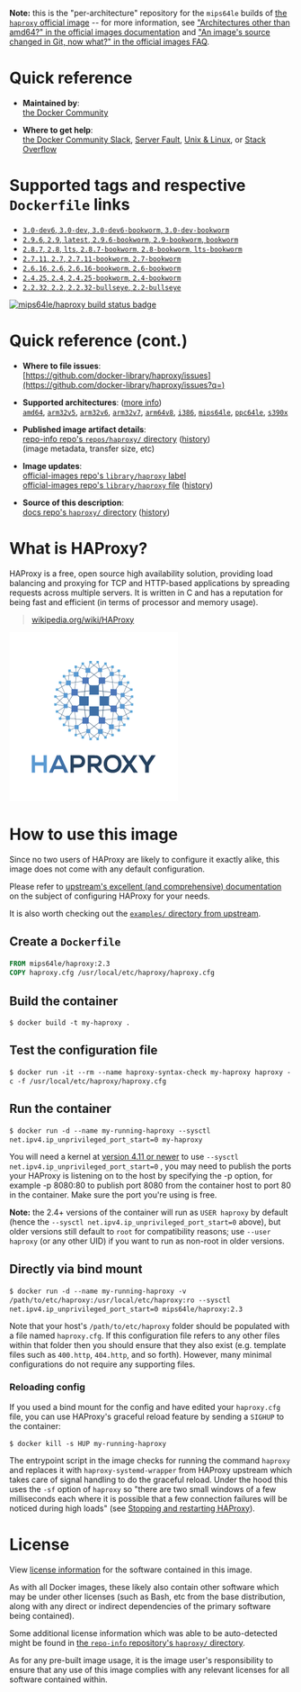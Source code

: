 <!--

********************************************************************************

WARNING:

    DO NOT EDIT "haproxy/README.md"

    IT IS AUTO-GENERATED

    (from the other files in "haproxy/" combined with a set of templates)

********************************************************************************

-->

**Note:** this is the "per-architecture" repository for the `mips64le` builds of [the `haproxy` official image](https://hub.docker.com/_/haproxy) -- for more information, see ["Architectures other than amd64?" in the official images documentation](https://github.com/docker-library/official-images#architectures-other-than-amd64) and ["An image's source changed in Git, now what?" in the official images FAQ](https://github.com/docker-library/faq#an-images-source-changed-in-git-now-what).

# Quick reference

-	**Maintained by**:  
	[the Docker Community](https://github.com/docker-library/haproxy)

-	**Where to get help**:  
	[the Docker Community Slack](https://dockr.ly/comm-slack), [Server Fault](https://serverfault.com/help/on-topic), [Unix & Linux](https://unix.stackexchange.com/help/on-topic), or [Stack Overflow](https://stackoverflow.com/help/on-topic)

# Supported tags and respective `Dockerfile` links

-	[`3.0-dev6`, `3.0-dev`, `3.0-dev6-bookworm`, `3.0-dev-bookworm`](https://github.com/docker-library/haproxy/blob/1f1e1651fb0e05ce891ae12dc9da6ac4717f9420/3.0/Dockerfile)
-	[`2.9.6`, `2.9`, `latest`, `2.9.6-bookworm`, `2.9-bookworm`, `bookworm`](https://github.com/docker-library/haproxy/blob/e14e1d121f1b1d78422f12210e0e256188a60c82/2.9/Dockerfile)
-	[`2.8.7`, `2.8`, `lts`, `2.8.7-bookworm`, `2.8-bookworm`, `lts-bookworm`](https://github.com/docker-library/haproxy/blob/b63a60b648f47d0b0c7b71492f93536c3aef6910/2.8/Dockerfile)
-	[`2.7.11`, `2.7`, `2.7.11-bookworm`, `2.7-bookworm`](https://github.com/docker-library/haproxy/blob/71cd0194b981bcbf23e964649016ca7498b1c2b8/2.7/Dockerfile)
-	[`2.6.16`, `2.6`, `2.6.16-bookworm`, `2.6-bookworm`](https://github.com/docker-library/haproxy/blob/71cd0194b981bcbf23e964649016ca7498b1c2b8/2.6/Dockerfile)
-	[`2.4.25`, `2.4`, `2.4.25-bookworm`, `2.4-bookworm`](https://github.com/docker-library/haproxy/blob/71cd0194b981bcbf23e964649016ca7498b1c2b8/2.4/Dockerfile)
-	[`2.2.32`, `2.2`, `2.2.32-bullseye`, `2.2-bullseye`](https://github.com/docker-library/haproxy/blob/71cd0194b981bcbf23e964649016ca7498b1c2b8/2.2/Dockerfile)

[![mips64le/haproxy build status badge](https://img.shields.io/jenkins/s/https/doi-janky.infosiftr.net/job/multiarch/job/mips64le/job/haproxy.svg?label=mips64le/haproxy%20%20build%20job)](https://doi-janky.infosiftr.net/job/multiarch/job/mips64le/job/haproxy/)

# Quick reference (cont.)

-	**Where to file issues**:  
	[https://github.com/docker-library/haproxy/issues](https://github.com/docker-library/haproxy/issues?q=)

-	**Supported architectures**: ([more info](https://github.com/docker-library/official-images#architectures-other-than-amd64))  
	[`amd64`](https://hub.docker.com/r/amd64/haproxy/), [`arm32v5`](https://hub.docker.com/r/arm32v5/haproxy/), [`arm32v6`](https://hub.docker.com/r/arm32v6/haproxy/), [`arm32v7`](https://hub.docker.com/r/arm32v7/haproxy/), [`arm64v8`](https://hub.docker.com/r/arm64v8/haproxy/), [`i386`](https://hub.docker.com/r/i386/haproxy/), [`mips64le`](https://hub.docker.com/r/mips64le/haproxy/), [`ppc64le`](https://hub.docker.com/r/ppc64le/haproxy/), [`s390x`](https://hub.docker.com/r/s390x/haproxy/)

-	**Published image artifact details**:  
	[repo-info repo's `repos/haproxy/` directory](https://github.com/docker-library/repo-info/blob/master/repos/haproxy) ([history](https://github.com/docker-library/repo-info/commits/master/repos/haproxy))  
	(image metadata, transfer size, etc)

-	**Image updates**:  
	[official-images repo's `library/haproxy` label](https://github.com/docker-library/official-images/issues?q=label%3Alibrary%2Fhaproxy)  
	[official-images repo's `library/haproxy` file](https://github.com/docker-library/official-images/blob/master/library/haproxy) ([history](https://github.com/docker-library/official-images/commits/master/library/haproxy))

-	**Source of this description**:  
	[docs repo's `haproxy/` directory](https://github.com/docker-library/docs/tree/master/haproxy) ([history](https://github.com/docker-library/docs/commits/master/haproxy))

# What is HAProxy?

HAProxy is a free, open source high availability solution, providing load balancing and proxying for TCP and HTTP-based applications by spreading requests across multiple servers. It is written in C and has a reputation for being fast and efficient (in terms of processor and memory usage).

> [wikipedia.org/wiki/HAProxy](https://en.wikipedia.org/wiki/HAProxy)

![logo](https://raw.githubusercontent.com/docker-library/docs/4da3e2446a4c257c3a32faac6256bee81f770316/haproxy/logo.png)

# How to use this image

Since no two users of HAProxy are likely to configure it exactly alike, this image does not come with any default configuration.

Please refer to [upstream's excellent (and comprehensive) documentation](https://docs.haproxy.org/) on the subject of configuring HAProxy for your needs.

It is also worth checking out the [`examples/` directory from upstream](http://git.haproxy.org/?p=haproxy-2.3.git;a=tree;f=examples).

## Create a `Dockerfile`

```dockerfile
FROM mips64le/haproxy:2.3
COPY haproxy.cfg /usr/local/etc/haproxy/haproxy.cfg
```

## Build the container

```console
$ docker build -t my-haproxy .
```

## Test the configuration file

```console
$ docker run -it --rm --name haproxy-syntax-check my-haproxy haproxy -c -f /usr/local/etc/haproxy/haproxy.cfg
```

## Run the container

```console
$ docker run -d --name my-running-haproxy --sysctl net.ipv4.ip_unprivileged_port_start=0 my-haproxy
```

You will need a kernel at [version 4.11 or newer](https://github.com/moby/moby/issues/8460#issuecomment-312459310) to use `--sysctl net.ipv4.ip_unprivileged_port_start=0` , you may need to publish the ports your HAProxy is listening on to the host by specifying the -p option, for example -p 8080:80 to publish port 8080 from the container host to port 80 in the container. Make sure the port you're using is free.

**Note:** the 2.4+ versions of the container will run as `USER haproxy` by default (hence the `--sysctl net.ipv4.ip_unprivileged_port_start=0` above), but older versions still default to `root` for compatibility reasons; use `--user haproxy` (or any other UID) if you want to run as non-root in older versions.

## Directly via bind mount

```console
$ docker run -d --name my-running-haproxy -v /path/to/etc/haproxy:/usr/local/etc/haproxy:ro --sysctl net.ipv4.ip_unprivileged_port_start=0 mips64le/haproxy:2.3
```

Note that your host's `/path/to/etc/haproxy` folder should be populated with a file named `haproxy.cfg`. If this configuration file refers to any other files within that folder then you should ensure that they also exist (e.g. template files such as `400.http`, `404.http`, and so forth). However, many minimal configurations do not require any supporting files.

### Reloading config

If you used a bind mount for the config and have edited your `haproxy.cfg` file, you can use HAProxy's graceful reload feature by sending a `SIGHUP` to the container:

```console
$ docker kill -s HUP my-running-haproxy
```

The entrypoint script in the image checks for running the command `haproxy` and replaces it with `haproxy-systemd-wrapper` from HAProxy upstream which takes care of signal handling to do the graceful reload. Under the hood this uses the `-sf` option of `haproxy` so "there are two small windows of a few milliseconds each where it is possible that a few connection failures will be noticed during high loads" (see [Stopping and restarting HAProxy](http://www.haproxy.org/download/2.3/doc/management.txt)).

# License

View [license information](http://www.haproxy.org/download/1.5/doc/LICENSE) for the software contained in this image.

As with all Docker images, these likely also contain other software which may be under other licenses (such as Bash, etc from the base distribution, along with any direct or indirect dependencies of the primary software being contained).

Some additional license information which was able to be auto-detected might be found in [the `repo-info` repository's `haproxy/` directory](https://github.com/docker-library/repo-info/tree/master/repos/haproxy).

As for any pre-built image usage, it is the image user's responsibility to ensure that any use of this image complies with any relevant licenses for all software contained within.
